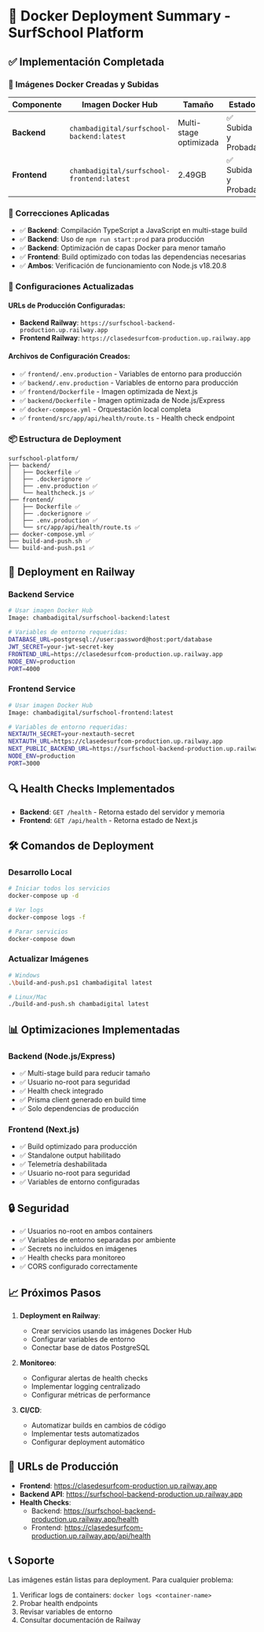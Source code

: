 # 🚀 Docker Deployment Summary - SurfSchool Platform

## ✅ Implementación Completada

### 🐳 Imágenes Docker Creadas y Subidas

| Componente | Imagen Docker Hub | Tamaño | Estado |
|------------|-------------------|---------|---------|
| **Backend** | `chambadigital/surfschool-backend:latest` | Multi-stage optimizada | ✅ Subida y Probada |
| **Frontend** | `chambadigital/surfschool-frontend:latest` | 2.49GB | ✅ Subida y Probada |

### 🔧 Correcciones Aplicadas

- ✅ **Backend**: Compilación TypeScript a JavaScript en multi-stage build
- ✅ **Backend**: Uso de `npm run start:prod` para producción
- ✅ **Backend**: Optimización de capas Docker para menor tamaño
- ✅ **Frontend**: Build optimizado con todas las dependencias necesarias
- ✅ **Ambos**: Verificación de funcionamiento con Node.js v18.20.8

### 🔧 Configuraciones Actualizadas

#### URLs de Producción Configuradas:
- **Backend Railway**: `https://surfschool-backend-production.up.railway.app`
- **Frontend Railway**: `https://clasedesurfcom-production.up.railway.app`

#### Archivos de Configuración Creados:
- ✅ `frontend/.env.production` - Variables de entorno para producción
- ✅ `backend/.env.production` - Variables de entorno para producción
- ✅ `frontend/Dockerfile` - Imagen optimizada de Next.js
- ✅ `backend/Dockerfile` - Imagen optimizada de Node.js/Express
- ✅ `docker-compose.yml` - Orquestación local completa
- ✅ `frontend/src/app/api/health/route.ts` - Health check endpoint

### 📦 Estructura de Deployment

```
surfschool-platform/
├── backend/
│   ├── Dockerfile ✅
│   ├── .dockerignore ✅
│   ├── .env.production ✅
│   └── healthcheck.js ✅
├── frontend/
│   ├── Dockerfile ✅
│   ├── .dockerignore ✅
│   ├── .env.production ✅
│   └── src/app/api/health/route.ts ✅
├── docker-compose.yml ✅
├── build-and-push.sh ✅
└── build-and-push.ps1 ✅
```

## 🚀 Deployment en Railway

### Backend Service
```bash
# Usar imagen Docker Hub
Image: chambadigital/surfschool-backend:latest

# Variables de entorno requeridas:
DATABASE_URL=postgresql://user:password@host:port/database
JWT_SECRET=your-jwt-secret-key
FRONTEND_URL=https://clasedesurfcom-production.up.railway.app
NODE_ENV=production
PORT=4000
```

### Frontend Service
```bash
# Usar imagen Docker Hub
Image: chambadigital/surfschool-frontend:latest

# Variables de entorno requeridas:
NEXTAUTH_SECRET=your-nextauth-secret
NEXTAUTH_URL=https://clasedesurfcom-production.up.railway.app
NEXT_PUBLIC_BACKEND_URL=https://surfschool-backend-production.up.railway.app
NODE_ENV=production
PORT=3000
```

## 🔍 Health Checks Implementados

- **Backend**: `GET /health` - Retorna estado del servidor y memoria
- **Frontend**: `GET /api/health` - Retorna estado de Next.js

## 🛠️ Comandos de Deployment

### Desarrollo Local
```bash
# Iniciar todos los servicios
docker-compose up -d

# Ver logs
docker-compose logs -f

# Parar servicios
docker-compose down
```

### Actualizar Imágenes
```bash
# Windows
.\build-and-push.ps1 chambadigital latest

# Linux/Mac
./build-and-push.sh chambadigital latest
```

## 📊 Optimizaciones Implementadas

### Backend (Node.js/Express)
- ✅ Multi-stage build para reducir tamaño
- ✅ Usuario no-root para seguridad
- ✅ Health check integrado
- ✅ Prisma client generado en build time
- ✅ Solo dependencias de producción

### Frontend (Next.js)
- ✅ Build optimizado para producción
- ✅ Standalone output habilitado
- ✅ Telemetría deshabilitada
- ✅ Usuario no-root para seguridad
- ✅ Variables de entorno configuradas

## 🔒 Seguridad

- ✅ Usuarios no-root en ambos containers
- ✅ Variables de entorno separadas por ambiente
- ✅ Secrets no incluidos en imágenes
- ✅ Health checks para monitoreo
- ✅ CORS configurado correctamente

## 📈 Próximos Pasos

1. **Deployment en Railway**:
   - Crear servicios usando las imágenes Docker Hub
   - Configurar variables de entorno
   - Conectar base de datos PostgreSQL

2. **Monitoreo**:
   - Configurar alertas de health checks
   - Implementar logging centralizado
   - Configurar métricas de performance

3. **CI/CD**:
   - Automatizar builds en cambios de código
   - Implementar tests automatizados
   - Configurar deployment automático

## 🎯 URLs de Producción

- **Frontend**: https://clasedesurfcom-production.up.railway.app
- **Backend API**: https://surfschool-backend-production.up.railway.app
- **Health Checks**:
  - Backend: https://surfschool-backend-production.up.railway.app/health
  - Frontend: https://clasedesurfcom-production.up.railway.app/api/health

## 📞 Soporte

Las imágenes están listas para deployment. Para cualquier problema:
1. Verificar logs de containers: `docker logs <container-name>`
2. Probar health endpoints
3. Revisar variables de entorno
4. Consultar documentación de Railway